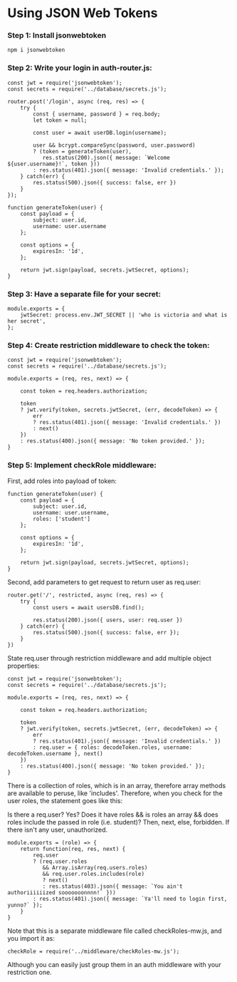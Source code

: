 # Using JSON Web Tokens

### Step 1: Install jsonwebtoken

    npm i jsonwebtoken

### Step 2: Write your login in auth-router.js:

    const jwt = require('jsonwebtoken');
    const secrets = require('../database/secrets.js');

    router.post('/login', async (req, res) => {
        try {
            const { username, password } = req.body;
            let token = null;

            const user = await userDB.login(username);

            user && bcrypt.compareSync(password, user.password)
            ? (token = generateToken(user),
               res.status(200).json({ message: `Welcome ${user.username}!`, token }))
            : res.status(401).json({ message: 'Invalid credentials.' });
        } catch(err) {
            res.status(500).json({ success: false, err })
        }
    });

    function generateToken(user) {
        const payload = {
            subject: user.id,
            username: user.username
        };

        const options = {
            expiresIn: '1d',
        };

        return jwt.sign(payload, secrets.jwtSecret, options);
    }

### Step 3: Have a separate file for your secret:

    module.exports = {
        jwtSecret: process.env.JWT_SECRET || 'who is victoria and what is her secret',
    };

### Step 4: Create restriction middleware to check the token:

    const jwt = require('jsonwebtoken');
    const secrets = require('../database/secrets.js');

    module.exports = (req, res, next) => {

        const token = req.headers.authorization;

        token
        ? jwt.verify(token, secrets.jwtSecret, (err, decodeToken) => {
            err
            ? res.status(401).json({ message: 'Invalid credentials.' })
            : next()
        })
        : res.status(400).json({ message: 'No token provided.' });
    }


### Step 5: Implement checkRole middleware:

First, add roles into payload of token:

    function generateToken(user) {
        const payload = {
            subject: user.id,
            username: user.username,
            roles: ['student']
        };

        const options = {
            expiresIn: '1d',
        };

        return jwt.sign(payload, secrets.jwtSecret, options);
    }

Second, add parameters to get request to return user as req.user:

    router.get('/', restricted, async (req, res) => {
        try {
            const users = await usersDB.find();

            res.status(200).json({ users, user: req.user })
        } catch(err) {
            res.status(500).json({ success: false, err });
        }
    })

State req.user through restriction middleware and add multiple object properties:

    const jwt = require('jsonwebtoken');
    const secrets = require('../database/secrets.js');

    module.exports = (req, res, next) => {

        const token = req.headers.authorization;
    
        token
        ? jwt.verify(token, secrets.jwtSecret, (err, decodeToken) => {
            err
            ? res.status(401).json({ message: 'Invalid credentials.' })
            : req.user = { roles: decodeToken.roles, username: decodeToken.username }, next()
        })
        : res.status(400).json({ message: 'No token provided.' });
    }

There is a collection of roles, which is in an array, therefore array methods are available to peruse, like 'includes'.
Therefore, when you check for the user roles, the statement goes like this:

Is there a req.user?
Yes? Does it have roles && is roles an array && does roles include the passed in role (i.e. student)? 
Then, next, else, forbidden. If there isn't any user, unauthorized.

    module.exports = (role) => {
        return function(req, res, next) {
            req.user
            ? (req.user.roles 
               && Array.isArray(req.users.roles) 
               && req.user.roles.includes(role)
               ? next()
               : res.status(403).json({ message: `You ain't authoriiiiiized sooooooonnnn!` }))
            : res.status(401).json({ message: `Ya'll need to login first, yunno?` });
        }
    }

Note that this is a separate middleware file called checkRoles-mw.js, and you import it as:

    checkRole = require('../middleware/checkRoles-mw.js');

Although you can easily just group them in an auth middleware with your restriction one.